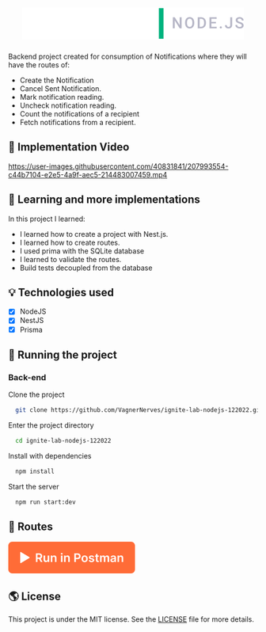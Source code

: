 <h1 align="center">
  <img alt="IgniteLab NodeJS - Notifications" title="IgniteLab NodeJS - Notifications" src="./src/assets/Logo-IgniteLab-NodeJS.svg" />
</h1>

Backend project created for consumption of Notifications where they will have the routes of:

- Create the Notification
- Cancel Sent Notification.
- Mark notification reading.
- Uncheck notification reading.
- Count the notifications of a recipient
- Fetch notifications from a recipient.

<!-- ## 🎨 Layout

Layout developed by [Name](https://www.instagram.com/urlName/)

[![Layout in Figma](https://github.com/VagnerNerves/default-readme/blob/main/assets/layout-in-figma.svg)](https://www.figma.com/files) -->

## 🎥 Implementation Video



https://user-images.githubusercontent.com/40831841/207993554-c44b7104-e2e5-4a9f-aec5-214483007459.mp4



## 👏 Learning and more implementations

In this project I learned:

- I learned how to create a project with Nest.js.
- I learned how to create routes.
- I used prima with the SQLite database
- I learned to validate the routes.
- Build tests decoupled from the database

## 💡 Technologies used

- [x] NodeJS
- [x] NestJS
- [x] Prisma

## 🚀 Running the project

### Back-end

Clone the project

```bash
  git clone https://github.com/VagnerNerves/ignite-lab-nodejs-122022.git
```

Enter the project directory

```bash
  cd ignite-lab-nodejs-122022
```

Install with dependencies

```bash
  npm install
```

Start the server

```bash
  npm run start:dev
```

<!-- ### Front-end Web

Clone the project

```bash
  git clone https://link-para-o-projeto
```

Enter the project directory

```bash
  cd my-project
```

Install with dependencies

```bash
  npm install
```

Start the server

```bash
  npm run start
```
-->

## 📝 Routes

[![Run in Postman](https://github.com/VagnerNerves/default-readme/blob/main/assets/run-in-postman.svg)](https://god.postman.co/run-collection/5bfbf5906d74a5e20b9a?action=collection%2Fimport)

## 🌎 License

This project is under the MIT license. See the [LICENSE](https://choosealicense.com/licenses/mit/) file for more details.
